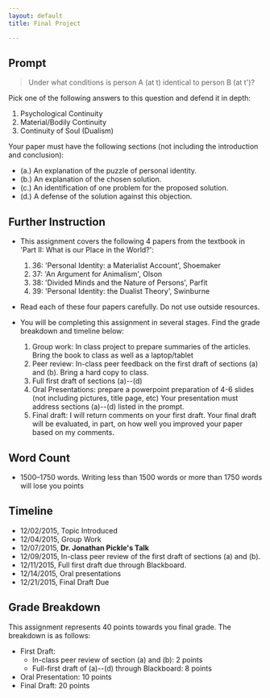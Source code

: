 ```yaml
---
layout: default
title: Final Project

---
```


## Prompt

> Under what conditions is person A (at t) identical to person B (at t')?

Pick one of the following answers to this question and defend it in depth: 

1. Psychological Continuity
2. Material/Bodily Continuity 
3. Continuity of Soul (Dualism)

Your paper must have the following sections (not including the introduction and conclusion): 

+ (a.) An explanation of the puzzle of personal identity. 
+ (b.) An explanation of the chosen solution.  
+ (c.) An identification of one problem for the proposed solution. 
+ (d.) A defense of the solution against this objection. 


## Further Instruction

+ This assignment covers the following 4 papers from the textbook in 'Part II: What is our Place in the World?': 
	1.  36: 'Personal Identity: a Materialist Account', Shoemaker
	2.  37: 'An Argument for Animalism', Olson
	3.  38: 'Divided Minds and the Nature of Persons', Parfit
	4.  39: 'Personal Identity: the Dualist Theory', Swinburne

+ Read each of these four papers carefully. Do not use outside resources. 

+ You will be completing this assignment in several stages. Find the grade breakdown and timeline below: 

	1. Group work: In class project to prepare summaries of the articles. Bring the book to class as well as a laptop/tablet
	2. Peer review: In-class peer feedback on the first draft of sections (a) and (b). Bring a hard copy to class. 
	3. Full first draft of sections (a)--(d)
	4. Oral Presentations: prepare a powerpoint preparation of 4-6 slides (not including pictures, title page, etc) Your presentation must address sections (a)--(d) listed in the prompt.  
	4. Final draft: I will return comments on your first draft. Your final draft will be evaluated, in part, on how well you improved your paper based on my comments.  
	
## Word Count

+ 1500–1750 words. Writing less than 1500 words or more than 1750 words will lose you points


## Timeline

+ 12/02/2015, Topic Introduced
+ 12/04/2015, Group Work
+ 12/07/2015, **Dr. Jonathan Pickle's Talk**
+ 12/09/2015, In-class peer review of the first draft of sections (a) and (b). 
+ 12/11/2015, Full first draft due through Blackboard. 
+ 12/14/2015, Oral presentations
+ 12/21/2015, Final Draft Due


## Grade Breakdown

This assignment represents 40 points towards you final grade. The breakdown is as follows: 

+ First Draft:
	+ In-class peer review of section (a) and (b): 2 points
	+ Full-first draft of (a)--(d) through Blackboard: 8 points
+ Oral Presentation: 10 points
+ Final Draft: 20 points




